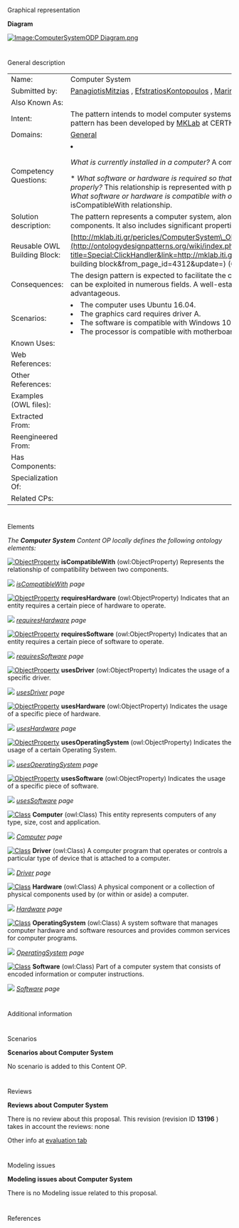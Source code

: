 # 

 Graphical representation



__Diagram__ 





[![Image:ComputerSystemODP Diagram.png](../images/a/ab/ComputerSystemODP_Diagram.png)](../Image/ComputerSystemODP_Diagram.png "Image:ComputerSystemODP Diagram.png")





# 

 General description




|  |  |
| --- | --- |
|  Name:  |  Computer System  |
|  Submitted by:  | [PanagiotisMitzias](../User/PanagiotisMitzias "User:PanagiotisMitzias")  , [EfstratiosKontopoulos](../User/EfstratiosKontopoulos "User:EfstratiosKontopoulos")  , [MarinaRiga](../User/MarinaRiga "User:MarinaRiga")  |
|  Also Known As:  |  |
|  Intent:  |  The pattern intends to model computer systems based on a hardware/software approach. This pattern has been developed by [MKLab](http://mklab.iti.gr/ "http://mklab.iti.gr/")  at CERTH/ITI and [Tate](http://www.tate.org.uk/ "http://www.tate.org.uk/")  for the [PERICLES](http://www.pericles-project.eu/ "http://www.pericles-project.eu/")  FP7 project.  |
|  Domains:  | [General](../Community/General "Community:General")  |
|  Competency Questions:  | <li><p><i>         What is currently installed in a computer?        </i>        A computer uses specific pieces of hardware and software.       </p></li>* _What software or hardware is required so that some other software or hardware can operate properly?_  This relationship is represented with properties requiresSoftware and requiresHardware.* _What software or hardware is compatible with other software or hardware?_  This is expressed via the isCompatibleWith relationship. |
|  Solution description:  |  The pattern represents a computer system, along with the involved software and hardware components. It also includes significant properties between these main entities.  |
|  Reusable OWL Building Block:  | [http://mklab.iti.gr/pericles/ComputerSystem\_ODP.owl](http://ontologydesignpatterns.org/wiki/index.php?title=Special:ClickHandler&link=http://mklab.iti.gr/pericles/ComputerSystem_ODP.owl&message=OWL building block&from_page_id=4312&update=)  (603)  |
|  Consequences:  |  The design pattern is expected to facilitate the creation of computer system domain ontologies that can be exploited in numerous fields. A well-established, comprehensible pattern will prove to be advantageous.  |
|  Scenarios:  | <li>       The computer uses Ubuntu 16.04.      </li><li>       The graphics card requires driver A.      </li><li>       The software is compatible with Windows 10.      </li><li>       The processor is compatible with motherboard B.      </li> |
|  Known Uses:  |  |
|  Web References:  |  |
|  Other References:  |  |
|  Examples (OWL files):  |  |
|  Extracted From:  |  |
|  Reengineered From:  |  |
|  Has Components:  |  |
|  Specialization Of:  |  |
|  Related CPs:  |  |



  





# 

 Elements



_The
 __Computer System__ 
 Content OP locally defines the following ontology elements:_ 





[![ObjectProperty](../../../../../../../images/thumb/c/c3/ObjectProperty.gif/20px-ObjectProperty.gif)](../Image/ObjectProperty.gif "ObjectProperty")
__isCompatibleWith__ 
 (owl:ObjectProperty) Represents the relationship of compatibility between two components.
 
[![](../../../../../../../../../../../../images/thumb/8/87/ArrowRight.gif/11px-ArrowRight.gif)](../Image/ArrowRight.gif "ArrowRight.gif")
_[isCompatibleWith](../Submissions/Computer_System/isCompatibleWith "Submissions:Computer System/isCompatibleWith") 
 page_ 



[![ObjectProperty](../../../../../../../images/thumb/c/c3/ObjectProperty.gif/20px-ObjectProperty.gif)](../Image/ObjectProperty.gif "ObjectProperty")
__requiresHardware__ 
 (owl:ObjectProperty) Indicates that an entity requires a certain piece of hardware to operate.
 
[![](../../../../../../../../../../../../images/thumb/8/87/ArrowRight.gif/11px-ArrowRight.gif)](../Image/ArrowRight.gif "ArrowRight.gif")
_[requiresHardware](../Submissions/Computer_System/requiresHardware "Submissions:Computer System/requiresHardware") 
 page_ 



[![ObjectProperty](../../../../../../../images/thumb/c/c3/ObjectProperty.gif/20px-ObjectProperty.gif)](../Image/ObjectProperty.gif "ObjectProperty")
__requiresSoftware__ 
 (owl:ObjectProperty) Indicates that an entity requires a certain piece of software to operate.
 
[![](../../../../../../../../../../../../images/thumb/8/87/ArrowRight.gif/11px-ArrowRight.gif)](../Image/ArrowRight.gif "ArrowRight.gif")
_[requiresSoftware](../Submissions/Computer_System/requiresSoftware "Submissions:Computer System/requiresSoftware") 
 page_ 



[![ObjectProperty](../../../../../../../images/thumb/c/c3/ObjectProperty.gif/20px-ObjectProperty.gif)](../Image/ObjectProperty.gif "ObjectProperty")
__usesDriver__ 
 (owl:ObjectProperty) Indicates the usage of a specific driver.
 
[![](../../../../../../../../../../../../images/thumb/8/87/ArrowRight.gif/11px-ArrowRight.gif)](../Image/ArrowRight.gif "ArrowRight.gif")
_[usesDriver](../Submissions/Computer_System/usesDriver "Submissions:Computer System/usesDriver") 
 page_ 



[![ObjectProperty](../../../../../../../images/thumb/c/c3/ObjectProperty.gif/20px-ObjectProperty.gif)](../Image/ObjectProperty.gif "ObjectProperty")
__usesHardware__ 
 (owl:ObjectProperty) Indicates the usage of a specific piece of hardware.
 
[![](../../../../../../../../../../../../images/thumb/8/87/ArrowRight.gif/11px-ArrowRight.gif)](../Image/ArrowRight.gif "ArrowRight.gif")
_[usesHardware](../Submissions/Computer_System/usesHardware "Submissions:Computer System/usesHardware") 
 page_ 



[![ObjectProperty](../../../../../../../images/thumb/c/c3/ObjectProperty.gif/20px-ObjectProperty.gif)](../Image/ObjectProperty.gif "ObjectProperty")
__usesOperatingSystem__ 
 (owl:ObjectProperty) Indicates the usage of a certain Operating System.
 
[![](../../../../../../../../../../../../images/thumb/8/87/ArrowRight.gif/11px-ArrowRight.gif)](../Image/ArrowRight.gif "ArrowRight.gif")
_[usesOperatingSystem](../Submissions/Computer_System/usesOperatingSystem "Submissions:Computer System/usesOperatingSystem") 
 page_ 



[![ObjectProperty](../../../../../../../images/thumb/c/c3/ObjectProperty.gif/20px-ObjectProperty.gif)](../Image/ObjectProperty.gif "ObjectProperty")
__usesSoftware__ 
 (owl:ObjectProperty) Indicates the usage of a specific piece of software.
 
[![](../../../../../../../../../../../../images/thumb/8/87/ArrowRight.gif/11px-ArrowRight.gif)](../Image/ArrowRight.gif "ArrowRight.gif")
_[usesSoftware](../Submissions/Computer_System/usesSoftware "Submissions:Computer System/usesSoftware") 
 page_ 



[![Class](../../../../../images/thumb/2/27/Class.gif/20px-Class.gif)](../Image/Class.gif "Class")
__Computer__ 
 (owl:Class) This entity represents computers of any type, size, cost and application.
 
[![](../../../../../../../../../../../../images/thumb/8/87/ArrowRight.gif/11px-ArrowRight.gif)](../Image/ArrowRight.gif "ArrowRight.gif")
_[Computer](../Submissions/Computer_System/Computer "Submissions:Computer System/Computer") 
 page_ 



[![Class](../../../../../images/thumb/2/27/Class.gif/20px-Class.gif)](../Image/Class.gif "Class")
__Driver__ 
 (owl:Class) A computer program that operates or controls a particular type of device that is attached to a computer.
 
[![](../../../../../../../../../../../../images/thumb/8/87/ArrowRight.gif/11px-ArrowRight.gif)](../Image/ArrowRight.gif "ArrowRight.gif")
_[Driver](../Submissions/Computer_System/Driver "Submissions:Computer System/Driver") 
 page_ 



[![Class](../../../../../images/thumb/2/27/Class.gif/20px-Class.gif)](../Image/Class.gif "Class")
__Hardware__ 
 (owl:Class) A physical component or a collection of physical components used by (or within or aside) a computer.
 
[![](../../../../../../../../../../../../images/thumb/8/87/ArrowRight.gif/11px-ArrowRight.gif)](../Image/ArrowRight.gif "ArrowRight.gif")
_[Hardware](../Submissions/Computer_System/Hardware "Submissions:Computer System/Hardware") 
 page_ 



[![Class](../../../../../images/thumb/2/27/Class.gif/20px-Class.gif)](../Image/Class.gif "Class")
__OperatingSystem__ 
 (owl:Class) A system software that manages computer hardware and software resources and provides common services for computer programs.
 
[![](../../../../../../../../../../../../images/thumb/8/87/ArrowRight.gif/11px-ArrowRight.gif)](../Image/ArrowRight.gif "ArrowRight.gif")
_[OperatingSystem](../Submissions/Computer_System/OperatingSystem "Submissions:Computer System/OperatingSystem") 
 page_ 



[![Class](../../../../../images/thumb/2/27/Class.gif/20px-Class.gif)](../Image/Class.gif "Class")
__Software__ 
 (owl:Class) Part of a computer system that consists of encoded information or computer instructions.
 
[![](../../../../../../../../../../../../images/thumb/8/87/ArrowRight.gif/11px-ArrowRight.gif)](../Image/ArrowRight.gif "ArrowRight.gif")
_[Software](../Submissions/Computer_System/Software "Submissions:Computer System/Software") 
 page_ 


# 

 Additional information



# 

 Scenarios




__Scenarios about Computer System__ 


 No scenario is added to this Content OP.
 




# 

 Reviews




__Reviews about Computer System__ 


 There is no review about this proposal.
This revision (revision ID
 __13196__ 
 ) takes in account the reviews: none
 



 Other info at
 [evaluation tab](http://ontologydesignpatterns.org/wiki/index.php?title=Submissions:Computer_System&action=evaluation "http://ontologydesignpatterns.org/wiki/index.php?title=Submissions:Computer_System&action=evaluation") 





  





# 

 Modeling issues




__Modeling issues about Computer System__ 


 There is no Modeling issue related to this proposal.
 




  





# 

 References